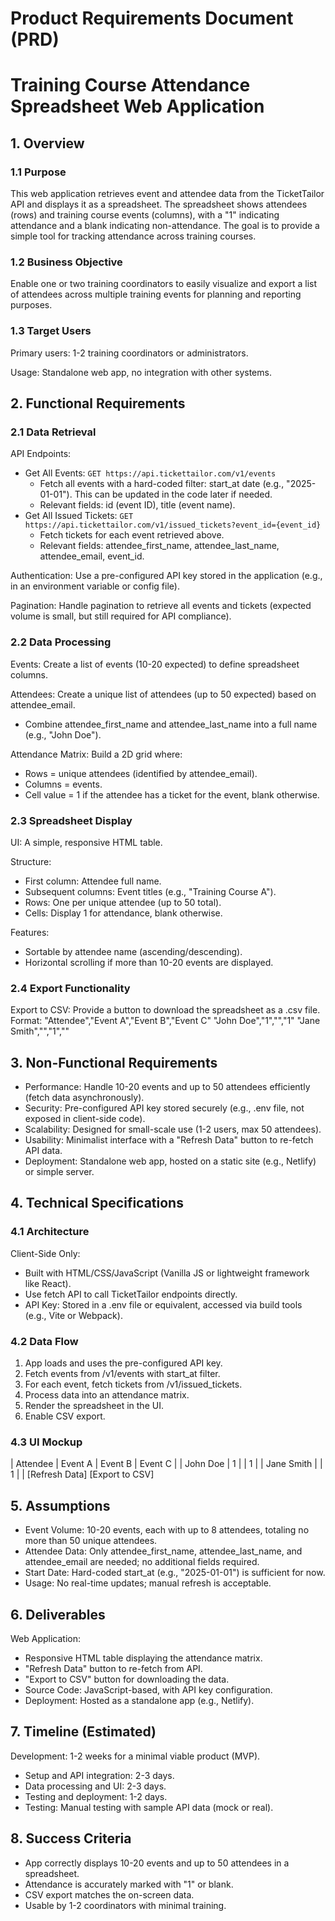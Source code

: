 # Product Requirements Document (PRD)
# Training Course Attendance Spreadsheet Web Application

## 1. Overview

### 1.1 Purpose
This web application retrieves event and attendee data from the TicketTailor API and displays it as a spreadsheet. The spreadsheet shows attendees (rows) and training course events (columns), with a "1" indicating attendance and a blank indicating non-attendance. The goal is to provide a simple tool for tracking attendance across training courses.

### 1.2 Business Objective
Enable one or two training coordinators to easily visualize and export a list of attendees across multiple training events for planning and reporting purposes.

### 1.3 Target Users
Primary users: 1-2 training coordinators or administrators.

Usage: Standalone web app, no integration with other systems.

## 2. Functional Requirements

### 2.1 Data Retrieval
API Endpoints:
- Get All Events: `GET https://api.tickettailor.com/v1/events`
  - Fetch all events with a hard-coded filter: start_at date (e.g., "2025-01-01"). This can be updated in the code later if needed.
  - Relevant fields: id (event ID), title (event name).
- Get All Issued Tickets: `GET https://api.tickettailor.com/v1/issued_tickets?event_id={event_id}`
  - Fetch tickets for each event retrieved above.
  - Relevant fields: attendee_first_name, attendee_last_name, attendee_email, event_id.

Authentication: Use a pre-configured API key stored in the application (e.g., in an environment variable or config file).

Pagination: Handle pagination to retrieve all events and tickets (expected volume is small, but still required for API compliance).

### 2.2 Data Processing
Events: Create a list of events (10-20 expected) to define spreadsheet columns.

Attendees: Create a unique list of attendees (up to 50 expected) based on attendee_email.
- Combine attendee_first_name and attendee_last_name into a full name (e.g., "John Doe").

Attendance Matrix: Build a 2D grid where:
- Rows = unique attendees (identified by attendee_email).
- Columns = events.
- Cell value = 1 if the attendee has a ticket for the event, blank otherwise.

### 2.3 Spreadsheet Display
UI: A simple, responsive HTML table.

Structure:
- First column: Attendee full name.
- Subsequent columns: Event titles (e.g., "Training Course A").
- Rows: One per unique attendee (up to 50 total).
- Cells: Display 1 for attendance, blank otherwise.

Features:
- Sortable by attendee name (ascending/descending).
- Horizontal scrolling if more than 10-20 events are displayed.

### 2.4 Export Functionality
Export to CSV: Provide a button to download the spreadsheet as a .csv file.
Format: "Attendee","Event A","Event B","Event C"
"John Doe","1","","1"
"Jane Smith","","1",""

## 3. Non-Functional Requirements
- Performance: Handle 10-20 events and up to 50 attendees efficiently (fetch data asynchronously).
- Security: Pre-configured API key stored securely (e.g., .env file, not exposed in client-side code).
- Scalability: Designed for small-scale use (1-2 users, max 50 attendees).
- Usability: Minimalist interface with a "Refresh Data" button to re-fetch API data.
- Deployment: Standalone web app, hosted on a static site (e.g., Netlify) or simple server.

## 4. Technical Specifications

### 4.1 Architecture
Client-Side Only:
- Built with HTML/CSS/JavaScript (Vanilla JS or lightweight framework like React).
- Use fetch API to call TicketTailor endpoints directly.
- API Key: Stored in a .env file or equivalent, accessed via build tools (e.g., Vite or Webpack).

### 4.2 Data Flow
1. App loads and uses the pre-configured API key.
2. Fetch events from /v1/events with start_at filter.
3. For each event, fetch tickets from /v1/issued_tickets.
4. Process data into an attendance matrix.
5. Render the spreadsheet in the UI.
6. Enable CSV export.

### 4.3 UI Mockup
| Attendee | Event A | Event B | Event C |
| John Doe | 1 | | 1 |
| Jane Smith | | 1 | |
[Refresh Data] [Export to CSV]

## 5. Assumptions
- Event Volume: 10-20 events, each with up to 8 attendees, totaling no more than 50 unique attendees.
- Attendee Data: Only attendee_first_name, attendee_last_name, and attendee_email are needed; no additional fields required.
- Start Date: Hard-coded start_at (e.g., "2025-01-01") is sufficient for now.
- Usage: No real-time updates; manual refresh is acceptable.

## 6. Deliverables
Web Application:
- Responsive HTML table displaying the attendance matrix.
- "Refresh Data" button to re-fetch from API.
- "Export to CSV" button for downloading the data.
- Source Code: JavaScript-based, with API key configuration.
- Deployment: Hosted as a standalone app (e.g., Netlify).

## 7. Timeline (Estimated)
Development: 1-2 weeks for a minimal viable product (MVP).
- Setup and API integration: 2-3 days.
- Data processing and UI: 2-3 days.
- Testing and deployment: 1-2 days.
- Testing: Manual testing with sample API data (mock or real).

## 8. Success Criteria
- App correctly displays 10-20 events and up to 50 attendees in a spreadsheet.
- Attendance is accurately marked with "1" or blank.
- CSV export matches the on-screen data.
- Usable by 1-2 coordinators with minimal training.

